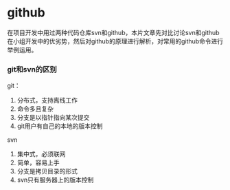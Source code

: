 # github

在项目开发中用过两种代码仓库svn和github，本片文章先对比讨论svn和github在小组开发中的优劣势，然后对github的原理进行解析，对常用的github命令进行举例运用。  

### git和svn的区别
git：  
1. 分布式，支持离线工作  
2. 命令多且复杂  
3. 分支是以指针指向某次提交  
4. git用户有自己的本地的版本控制

svn  
1. 集中式，必须联网  
2. 简单，容易上手  
3. 分支是拷贝目录的形式  
4. svn只有服务器上的版本控制